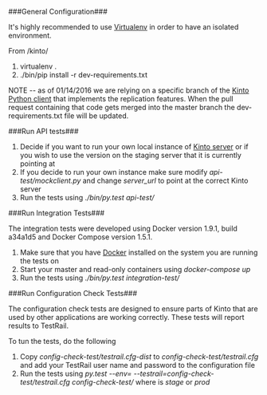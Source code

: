 ###General Configuration###

It's highly recommended to use [Virtualenv](https://virtualenv.pypa.io/en/latest/)
in order to have an isolated environment.

From /kinto/

1. virtualenv .
2. ./bin/pip install -r dev-requirements.txt

NOTE -- as of 01/14/2016 we are relying on a specific branch of the [Kinto Python client](https://github.com/Kinto/kinto.py)
that implements the replication features. When the pull request containing that
code gets merged into the master branch the dev-requirements.txt file will be
updated.

###Run API tests###

1. Decide if you want to run your own local instance of [Kinto server](https://github.com/Kinto/kinto) or if you wish to use the version on the staging server that it is currently pointing at
2. If you decide to run your own instance make sure modify *api-test/mockclient.py* and change *server_url* to point at the correct Kinto server
4. Run the tests using _./bin/py.test api-test/_

###Run Integration Tests###

The integration tests were developed using Docker version 1.9.1, build a34a1d5 and
Docker Compose version 1.5.1.

1. Make sure that you have [Docker](https://www.docker.com/) installed on the system you are running the tests on
2. Start your master and read-only containers using _docker-compose up_
3. Run the tests using _./bin/py.test integration-test/_

###Run Configuration Check Tests###

The configuration check tests are designed to ensure parts of Kinto that are
used by other applications are working correctly. These tests will report results
to TestRail.

To tun the tests, do the following

1. Copy _config-check-test/testrail.cfg-dist_ to _config-check-test/testrail.cfg_ and add your TestRail user name and password to the configuration file
2. Run the tests using _py.test --env=<ENVIRONMENT> --testrail=config-check-test/testrail.cfg config-check-test/_ where <ENVIRONMENT> is _stage_ or _prod_
